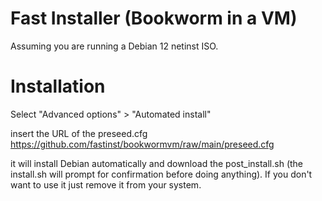 # Fast Installer (Bookworm in a VM)
Assuming you are running a Debian 12 netinst ISO.

# Installation

Select "Advanced options" > "Automated install"

insert the URL of the preseed.cfg https://github.com/fastinst/bookwormvm/raw/main/preseed.cfg

it will install Debian automatically and download the post_install.sh (the install.sh will prompt for confirmation before doing anything). If you don't want to use it just remove it from your system.
